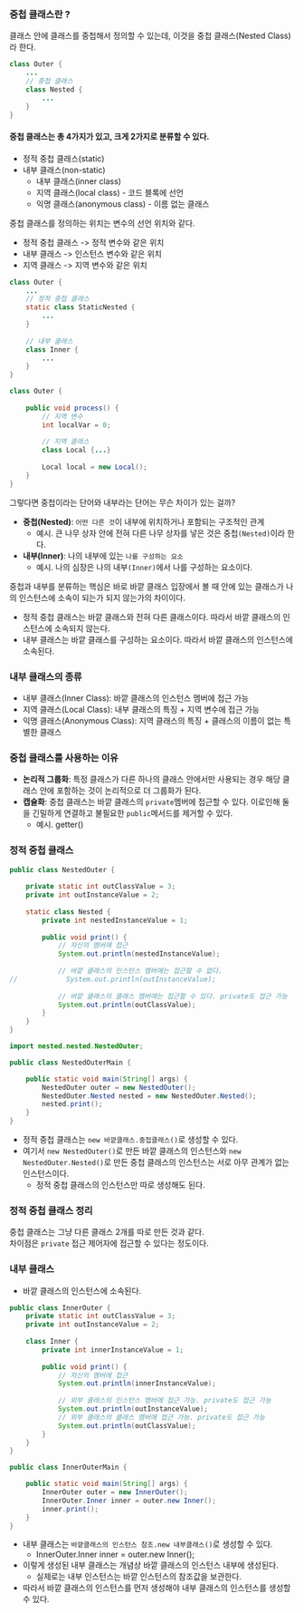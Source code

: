 ### 중첩 클래스란 ?
클래스 안에 클래스를 중첩해서 정의할 수 있는데, 이것을 중첩 클래스(Nested Class)라 한다.
```java
class Outer {
    ...
    // 중첩 클래스
    class Nested {
        ...
    }
}
```

#### 중첩 클래스는 총 4가지가 있고, 크게 2가지로 분류할 수 있다.
- 정적 중첩 클래스(static)
- 내부 클래스(non-static)
  - 내부 클래스(inner class)
  - 지역 클래스(local class) - 코드 블록에 선언
  - 익명 클래스(anonymous class) - 이름 없는 클래스

중첩 클래스를 정의하는 위치는 변수의 선언 위치와 같다.
- 정적 중첩 클래스 -> 정적 변수와 같은 위치
- 내부 클래스 -> 인스턴스 변수와 같은 위치
- 지역 클래스 -> 지역 변수와 같은 위치
```java
class Outer {
    ...
    // 정적 중첩 클래스
    static class StaticNested {
        ...
    }
    
    // 내부 클래스
    class Inner {
        ...
    }
}
```
```java
class Outer {
    
    public void process() {
        // 지역 변수
        int localVar = 0;
        
        // 지역 클래스
        class Local {...}
        
        Local local = new Local();
    }
}
```

그렇다면 중첩이라는 단어와 내부라는 단어는 무슨 차이가 있는 걸까?
- **중첩(Nested)**: `어떤 다른 것`이 내부에 위치하거나 포함되는 구조적인 관계
  - 예시. 큰 나무 상자 안에 전혀 다른 나무 상자를 넣은 것은 중첩`(Nested)`이라 한다.
- **내부(Inner)**: 나의 내부에 있는 `나를 구성하는 요소`
  - 예시. 나의 심장은 나의 내부`(Inner)`에서 나를 구성하는 요소이다.

중첩과 내부를 분류하는 핵심은 바로 바깥 클래스 입장에서 볼 때 안에 있는 클래스가 나의 인스턴스에 소속이 되는가 되지 않는가의 차이이다.
- 정적 중첩 클래스는 바깥 클래스와 전혀 다른 클래스이다. 따라서 바깥 클래스의 인스턴스에 소속되지 않는다.
- 내부 클래스는 바깥 클래스를 구성하는 요소이다. 따라서 바깥 클래스의 인스턴스에 소속된다.

### 내부 클래스의 종류
- 내부 클래스(Inner Class): 바깥 클래스의 인스턴스 멤버에 접근 가능
- 지역 클래스(Local Class): 내부 클래스의 특징 + 지역 변수에 접근 가능
- 익명 클래스(Anonymous Class): 지역 클래스의 특징 + 클래스의 이름이 없는 특별한 클래스

### 중첩 클래스를 사용하는 이유
- **논리적 그룹화**: 특정 클래스가 다른 하나의 클래스 안에서만 사용되는 경우 해당 클래스 안에 포함하는 것이 논리적으로 더 그룹화가 된다.
- **캡슐화**: 중첩 클래스는 바깥 클래스의 `private`멤버에 접근할 수 있다. 이로인해 둘을 긴밀하게 연결하고 불필요한 `public`메서드를 제거할 수 있다.
  - 예시. getter()

### 정적 중첩 클래스
```java
public class NestedOuter {
    
    private static int outClassValue = 3;
    private int outInstanceValue = 2;
    
    static class Nested {
        private int nestedInstanceValue = 1;
        
        public void print() {
            // 자신의 멤버에 접근
            System.out.println(nestedInstanceValue);
            
            // 바깥 클래스의 인스턴스 멤버에는 접근할 수 없다.
//            System.out.println(outInstanceValue);
            
            // 바깥 클래스의 클래스 멤버에는 접근할 수 있다. private도 접근 가능
            System.out.println(outClassValue);
        }
    }
}
```

```java
import nested.nested.NestedOuter;

public class NestedOuterMain {

    public static void main(String[] args) {
        NestedOuter outer = new NestedOuter();
        NestedOuter.Nested nested = new NestedOuter.Nested();
        nested.print();
    }
}
```
- 정적 중첩 클래스는 `new 바깥클래스.중첩클래스()`로 생성할 수 있다.
- 여기서 `new NestedOuter()`로 만든 바깥 클래스의 인스턴스와 `new NestedOuter.Nested()`로 만든 중첩 클래스의 인스턴스는 서로 아무 관계가 없는 인스턴스이다.
  - 정적 중첩 클래스의 인스턴스만 따로 생성해도 된다.

### 정적 중첩 클래스 정리
중첩 클래스는 그냥 다른 클래스 2개를 따로 만든 것과 같다.</br>
차이점은 `private` 접근 제어자에 접근할 수 있다는 정도이다.

### 내부 클래스
- 바깥 클래스의 인스턴스에 소속된다.
```java
public class InnerOuter {
    private static int outClassValue = 3;
    private int outInstanceValue = 2;
    
    class Inner {
        private int innerInstanceValue = 1;
        
        public void print() {
            // 자신의 멤버에 접근
            System.out.println(innerInstanceValue);
            
            // 외부 클래스의 인스턴스 멤버에 접근 가능. private도 접근 가능
            System.out.println(outInstanceValue);
            // 외부 클래스의 클래스 멤버에 접근 가능. private도 접근 가능
            System.out.println(outClassValue);
        }
    }
}
```

```java
public class InnerOuterMain {

    public static void main(String[] args) {
        InnerOuter outer = new InnerOuter();
        InnerOuter.Inner inner = outer.new Inner();
        inner.print();
    }
}
```
- 내부 클래스는 `바깥클래스의 인스턴스 참조.new 내부클래스()`로 생성할 수 있다.
  - InnerOuter.Inner inner = outer.new Inner();
- 이렇게 생성된 내부 클래스는 개념상 바깥 클래스의 인스턴스 내부에 생성된다.
  - 실제로는 내부 인스턴스는 바깥 인스턴스의 참조값을 보관한다.
- 따라서 바깥 클래스의 인스턴스를 먼저 생성해야 내부 클래스의 인스턴스를 생성할 수 있다.